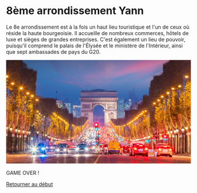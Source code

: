 # 8ème arrondissement Yann

Le 8e arrondissement est à la fois un haut lieu touristique et l'un de ceux où réside la haute bourgeoisie. Il accueille de nombreux commerces, hôtels de luxe et sièges de grandes entreprises. C'est également un lieu de pouvoir, puisqu'il comprend le palais de l'Élysée et le ministère de l'Intérieur, ainsi que sept ambassades de pays du G20.

![Image 8ème](/jeu-heros-paris/8.jpg "Photo du 8ème")

GAME OVER !

[Retourner au début](index.md) 